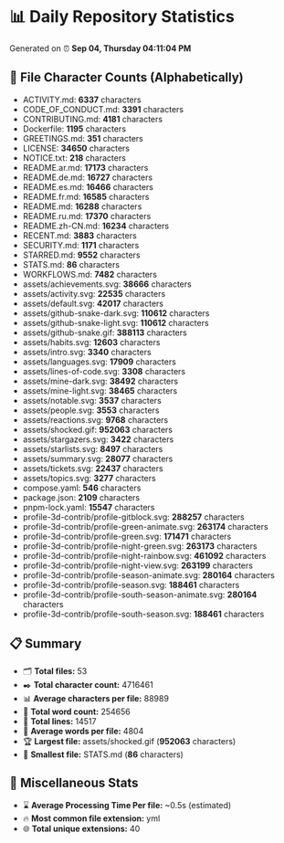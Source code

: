 # 📊 Daily Repository Statistics
Generated on ⏰ **Sep 04, Thursday 04:11:04 PM**

## 📂 File Character Counts (Alphabetically)
- ACTIVITY.md: **6337** characters
- CODE_OF_CONDUCT.md: **3391** characters
- CONTRIBUTING.md: **4181** characters
- Dockerfile: **1195** characters
- GREETINGS.md: **351** characters
- LICENSE: **34650** characters
- NOTICE.txt: **218** characters
- README.ar.md: **17173** characters
- README.de.md: **16727** characters
- README.es.md: **16466** characters
- README.fr.md: **16585** characters
- README.md: **16288** characters
- README.ru.md: **17370** characters
- README.zh-CN.md: **16234** characters
- RECENT.md: **3883** characters
- SECURITY.md: **1171** characters
- STARRED.md: **9552** characters
- STATS.md: **86** characters
- WORKFLOWS.md: **7482** characters
- assets/achievements.svg: **38666** characters
- assets/activity.svg: **22535** characters
- assets/default.svg: **42017** characters
- assets/github-snake-dark.svg: **110612** characters
- assets/github-snake-light.svg: **110612** characters
- assets/github-snake.gif: **388113** characters
- assets/habits.svg: **12603** characters
- assets/intro.svg: **3340** characters
- assets/languages.svg: **17909** characters
- assets/lines-of-code.svg: **3308** characters
- assets/mine-dark.svg: **38492** characters
- assets/mine-light.svg: **38465** characters
- assets/notable.svg: **3537** characters
- assets/people.svg: **3553** characters
- assets/reactions.svg: **9768** characters
- assets/shocked.gif: **952063** characters
- assets/stargazers.svg: **3422** characters
- assets/starlists.svg: **8497** characters
- assets/summary.svg: **28077** characters
- assets/tickets.svg: **22437** characters
- assets/topics.svg: **3277** characters
- compose.yaml: **546** characters
- package.json: **2109** characters
- pnpm-lock.yaml: **15547** characters
- profile-3d-contrib/profile-gitblock.svg: **288257** characters
- profile-3d-contrib/profile-green-animate.svg: **263174** characters
- profile-3d-contrib/profile-green.svg: **171471** characters
- profile-3d-contrib/profile-night-green.svg: **263173** characters
- profile-3d-contrib/profile-night-rainbow.svg: **461092** characters
- profile-3d-contrib/profile-night-view.svg: **263199** characters
- profile-3d-contrib/profile-season-animate.svg: **280164** characters
- profile-3d-contrib/profile-season.svg: **188461** characters
- profile-3d-contrib/profile-south-season-animate.svg: **280164** characters
- profile-3d-contrib/profile-south-season.svg: **188461** characters

## 📋 Summary
- 🗂️ **Total files:** 53
- ✒️ **Total character count:** 4716461
- 📊 **Average characters per file:** 88989
- 📝 **Total word count:** 254656
- 🧾 **Total lines:** 14517
- 📐 **Average words per file:** 4804
- 🏆 **Largest file:** assets/shocked.gif (**952063** characters)
- 🥉 **Smallest file:** STATS.md (**86** characters)

## 🌟 Miscellaneous Stats
- ⌛ **Average Processing Time Per file:** ~0.5s (estimated)
- 🔥 **Most common file extension:** yml
- 🌐 **Total unique extensions:** 40
